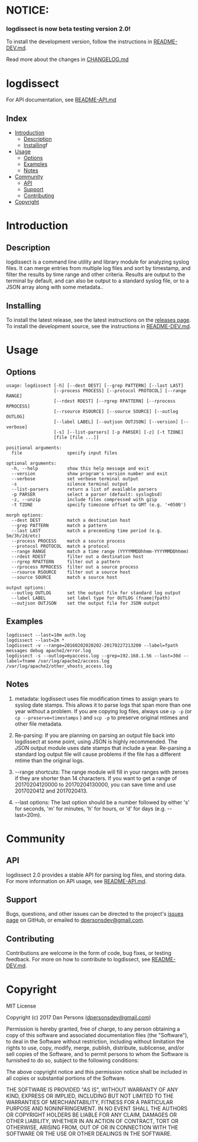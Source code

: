 # NOTICE:
### logdissect is now beta testing version 2.0!
To install the development version, follow the instructions in [README-DEV.md](README-DEV.md).

Read more about the changes in [CHANGELOG.md](CHANGELOG.md)

# logdissect
For API documentation, see [README-API.md](README-API.md)

## Index

- [Introduction](#introduction)
  - [Description](#description)
  - [Installing](#installing)f
- [Usage](#usage)
  - [Options](#options)
  - [Examples](#examples)
  - [Notes](#notes)
- [Community](#community)
  - [API](#api)
  - [Support](#support)
  - [Contributing](#contributing)
- [Copyright](#copyright)


# Introduction


## Description
logdissect is a command line utility and library module for analyzing syslog files. It can merge entries from multiple log files and sort by timestamp, and filter the results by time range and other criteria. Results are output to the terminal by default, and can also be output to a standard syslog file, or to a JSON array along with some metadata..

## Installing
To install the latest release, see the latest instructions on the [releases page](https://github.com/dogoncouch/logdissect/releases). To install the development source, see the instructions in [README-DEV.md](README-DEV.md).

# Usage

## Options

    usage: logdissect [-h] [--dest DEST] [--grep PATTERN] [--last LAST]
                      [--process PROCESS] [--protocol PROTOCOL] [--range RANGE]
                      [--rdest RDEST] [--rgrep RPATTERN] [--rprocess RPROCESS]
                      [--rsource RSOURCE] [--source SOURCE] [--outlog OUTLOG]
                      [--label LABEL] [--outjson OUTJSON] [--version] [--verbose]
                      [-s] [--list-parsers] [-p PARSER] [-z] [-t TZONE]
                      [file [file ...]]
    
    positional arguments:
      file                 specify input files
    
    optional arguments:
      -h, --help           show this help message and exit
      --version            show program's version number and exit
      --verbose            set verbose terminal output
      -s                   silence terminal output
      --list-parsers       return a list of available parsers
      -p PARSER            select a parser (default: syslogbsd)
      -z, --unzip          include files compressed with gzip
      -t TZONE             specify timezone offset to GMT (e.g. '+0500')
    
    morph options:
      --dest DEST          match a destination host
      --grep PATTERN       match a pattern
      --last LAST          match a preceeding time period (e.g. 5m/3h/2d/etc)
      --process PROCESS    match a source process
      --protocol PROTOCOL  match a protocol
      --range RANGE        match a time range (YYYYMMDDhhmm-YYYYMMDDhhmm)
      --rdest RDEST        filter out a destination host
      --rgrep RPATTERN     filter out a pattern
      --rprocess RPROCESS  filter out a source process
      --rsource RSOURCE    filter out a source host
      --source SOURCE      match a source host
    
    output options:
      --outlog OUTLOG      set the output file for standard log output
      --label LABEL        set label type for OUTLOG (fname|fpath)
      --outjson OUTJSON    set the output file for JSON output

## Examples
    
    logdissect --last=10m auth.log
    logdissect --last=2m *
    logdissect -v --range=20160202020202-20170227213200 --label=fpath messages debug apache2/error.log
    logdissect -s --outlog=myaccess.log --grep=192.168.1.56 --last=30d --label=fname /var/log/apache2/access.log /var/log/apache2/other_vhosts_access.log

## Notes
1. metadata: logdissect uses file modification times to assign years to syslog date stamps. This allows it to parse logs that span more than one year without a problem. If you are copying log files, always use `` cp -p `` (or `` cp --preserve=timestamps `` ) and `` scp -p `` to preserve original mtimes and other file metadata.

2. Re-parsing: If you are planning on parsing an output file back into logdissect at some point, using JSON is highly recommended. The JSON output module uses date stamps that include a year. Re-parsing a standard log output file will cause problems if the file has a different mtime than the original logs.

3. --range shortcuts: The range module will fill in your ranges with zeroes if they are shorter than 14 characters. If you want to get a range of 20170204120000 to 20170204130000, you can save time and use 2017020412 and 2017020413.

4. --last options: The last option should be a number followed by either 's' for seconds, 'm' for minutes, 'h' for hours, or 'd' for days (e.g. --last=20m).

# Community

## API
logdissect 2.0 provides a stable API for parsing log files, and storing data. For more information on API usage, see  [README-API.md](README-API.md).

## Support
Bugs, questions, and other issues can be directed to the project's [issues page](https://github.com/dogoncouch/logdissect/issues) on GitHub, or emailed to [dpersonsdev@gmail.com](mailto:dpersonsdev@gmail.com).

## Contributing
Contributions are welcome in the form of code, bug fixes, or testing feedback. For more on how to contribute to logdissect, see [README-DEV.md](README-DEV.md).


# Copyright
MIT License

Copyright (c) 2017 Dan Persons (dpersonsdev@gmail.com)

Permission is hereby granted, free of charge, to any person obtaining a copy
of this software and associated documentation files (the "Software"), to deal
in the Software without restriction, including without limitation the rights
to use, copy, modify, merge, publish, distribute, sublicense, and/or sell
copies of the Software, and to permit persons to whom the Software is
furnished to do so, subject to the following conditions:

The above copyright notice and this permission notice shall be included in all
copies or substantial portions of the Software.

THE SOFTWARE IS PROVIDED "AS IS", WITHOUT WARRANTY OF ANY KIND, EXPRESS OR
IMPLIED, INCLUDING BUT NOT LIMITED TO THE WARRANTIES OF MERCHANTABILITY,
FITNESS FOR A PARTICULAR PURPOSE AND NONINFRINGEMENT. IN NO EVENT SHALL THE
AUTHORS OR COPYRIGHT HOLDERS BE LIABLE FOR ANY CLAIM, DAMAGES OR OTHER
LIABILITY, WHETHER IN AN ACTION OF CONTRACT, TORT OR OTHERWISE, ARISING FROM,
OUT OF OR IN CONNECTION WITH THE SOFTWARE OR THE USE OR OTHER DEALINGS IN THE
SOFTWARE.
